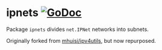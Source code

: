 
# ipnets [![GoDoc](https://godoc.org/github.com/dghubble/ipnets?status.svg)](https://godoc.org/github.com/dghubble/ipnets)

Package `ipnets` divides `net.IPNet` networks into subnets.

Originally forked from [mhuisi/ipv4utils](https://github.com/mhuisi/ipv4utils), but now repurposed.
